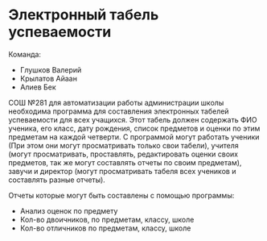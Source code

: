 # Электронный табель успеваемости

   Команда:
  - Глушков Валерий
  - Крылатов Айаан
  - Алиев Бек

СОШ №281 для автоматизации работы администрации школы необходима программа для составления электронных табелей успеваемости для всех учащихся. Этот табель должен содержать ФИО ученика, его класс, дату рождения, список предметов и оценки по этим предметам на каждой четверти. С программой могут работать ученики (При этом они могут просматривать только свои табели), учителя (могут просматривать, проставлять, редактировать оценки своих предметов, так же могут составлять отчеты по своим предметам), завучи и директор (могут просматривать табеля всех учеников и составлять разные отчеты). 
    
Отчеты которые могут быть составлены с помощью программы:
  - Анализ оценок по предмету
  - Кол-во двоичников, по предметам, классу, школе
  - Кол-во отличников по предметам, классу, школе